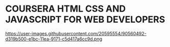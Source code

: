 # COURSERA HTML CSS AND JAVASCRIPT FOR WEB DEVELOPERS
https://user-images.githubusercontent.com/20595554/90560492-d319b500-e1bc-11ea-9171-c5d417a6cc9d.png
